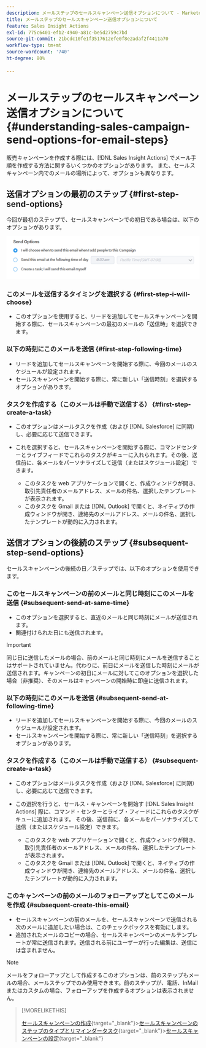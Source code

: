 ```yaml
---
description: メールステップのセールスキャンペーン送信オプションについて - Marketo ドキュメント - 製品ドキュメント
title: メールステップのセールスキャンペーン送信オプションについて
feature: Sales Insight Actions
exl-id: 775c6401-efb2-4940-a81c-be5d2759c7bd
source-git-commit: 21bcdc10fe1f3517612efe0f8e2adaf2f4411a70
workflow-type: tm+mt
source-wordcount: '740'
ht-degree: 80%

---
```


# メールステップのセールスキャンペーン送信オプションについて {#understanding-sales-campaign-send-options-for-email-steps}

販売キャンペーンを作成する際には、[!DNL Sales Insight Actions] でメール手順を作成する方法に関するいくつかのオプションがあります。 また、セールスキャンペーン内でのメールの場所によって、オプションも異なります。

## 送信オプションの最初のステップ {#first-step-send-options}

今回が最初のステップで、セールスキャンペーンでの初日である場合は、以下のオプションがあります。

![](assets/understanding-sales-campaign-send-options-for-email-steps-1.png)

### このメールを送信するタイミングを選択する {#first-step-i-will-choose}

* このオプションを使用すると、リードを追加してセールスキャンペーンを開始する際に、セールスキャンペーンの最初のメールの「送信時」を選択できます。

### 以下の時刻にこのメールを送信 {#first-step-following-time}

* リードを追加してセールスキャンペーンを開始する際に、今回のメールのスケジュールが設定されます。
* セールスキャンペーンを開始する際に、常に新しい「送信時刻」を選択するオプションがあります。

### タスクを作成する（このメールは手動で送信する） {#first-step-create-a-task}

* このオプションはメールタスクを作成（および [!DNL Salesforce] に同期）し、必要に応じて送信できます。
* これを選択すると、セールスキャンペーンを開始する際に、コマンドセンターとライブフィードでこれらのタスクがキューに入れられます。その後、送信前に、各メールをパーソナライズして送信（またはスケジュール設定）できます。

   * このタスクを web アプリケーションで開くと、作成ウィンドウが開き、取引先責任者のメールアドレス、メールの件名、選択したテンプレートが表示されます。
   * このタスクを Gmail または [!DNL Outlook] で開くと、ネイティブの作成ウィンドウが開き、連絡先のメールアドレス、メールの件名、選択したテンプレートが動的に入力されます。

## 送信オプションの後続のステップ {#subsequent-step-send-options}

セールスキャンペーンの後続の日／ステップでは、以下のオプションを使用できます。

### このセールスキャンペーンの前のメールと同じ時刻にこのメールを送信 {#subsequent-send-at-same-time}

* このオプションを選択すると、直近のメールと同じ時刻にメールが送信されます。
* 関連付けられた日にも送信されます。

>[!IMPORTANT]
>
>同じ日に送信したメールの場合、前のメールと同じ時刻にメールを送信することはサポートされていません。代わりに、前日にメールを送信した時刻にメールが送信されます。キャンペーンの初日にメールに対してこのオプションを選択した場合（非推奨）、そのメールはキャンペーンの開始時に即座に送信されます。

### 以下の時刻にこのメールを送信 {#subsequent-send-at-following-time}

* リードを追加してセールスキャンペーンを開始する際に、今回のメールのスケジュールが設定されます。
* セールスキャンペーンを開始する際に、常に新しい「送信時刻」を選択するオプションがあります。

### タスクを作成する（このメールは手動で送信する） {#subsequent-create-a-task}

* このオプションはメールタスクを作成（および [!DNL Salesforce] に同期）し、必要に応じて送信できます。
* この選択を行うと、セールス・キャンペーンを開始す [!DNL Sales Insight Actions] 際に、コマンド・センターとライブ・フィードにこれらのタスクがキューに追加されます。 その後、送信前に、各メールをパーソナライズして送信（またはスケジュール設定）できます。

   * このタスクを web アプリケーションで開くと、作成ウィンドウが開き、取引先責任者のメールアドレス、メールの件名、選択したテンプレートが表示されます。
   * このタスクを Gmail または [!DNL Outlook] で開くと、ネイティブの作成ウィンドウが開き、連絡先のメールアドレス、メールの件名、選択したテンプレートが動的に入力されます。

### このキャンペーンの前のメールのフォローアップとしてこのメールを作成 {#subsequent-create-this-email}

* セールスキャンペーンの前のメールを、セールスキャンペーンで送信される次のメールに追加したい場合は、このチェックボックスを有効にします。
* 追加されたメールのコピーの場合、セールスキャンペーンのメールテンプレートが常に送信されます。送信される前にユーザーが行った編集は、送信には含まれません。

>[!NOTE]
>
>メールをフォローアップとして作成するこのオプションは、前のステップもメールの場合、メールステップでのみ使用できます。前のステップが、電話、InMail またはカスタムの場合、フォローアップを作成するオプションは表示されません。

>[!MORELIKETHIS]
>
>[セールスキャンペーンの作成](/help/marketo/product-docs/marketo-sales-insight/actions/campaigns/create-a-sales-campaign.md){target="_blank"}
>&#x200B;>[セールスキャンペーンのステップのタイプとリマインダータスク](/help/marketo/product-docs/marketo-sales-insight/actions/campaigns/sales-campaign-step-types-and-reminder-tasks.md){target="_blank"}
>&#x200B;>[セールスキャンペーンの設定](/help/marketo/product-docs/marketo-sales-insight/actions/campaigns/sales-campaign-settings.md){target="_blank"}
